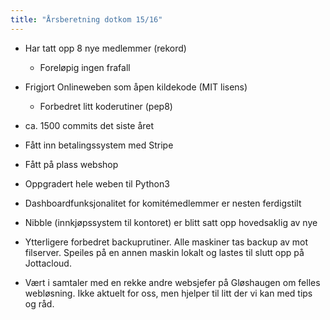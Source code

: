 ```yaml
---
title: "Årsberetning dotkom 15/16"
---
```


- Har tatt opp 8 nye medlemmer (rekord)
    - Foreløpig ingen frafall

- Frigjort Onlineweben som åpen kildekode (MIT lisens)
    - Forbedret litt koderutiner (pep8)
- ca. 1500 commits det siste året
- Fått inn betalingssystem med Stripe
- Fått på plass webshop
- Oppgradert hele weben til Python3
- Dashboardfunksjonalitet for komitémedlemmer er nesten ferdigstilt

- Nibble (innkjøpssystem til kontoret) er blitt satt opp hovedsaklig av nye

- Ytterligere forbedret backuprutiner. Alle maskiner tas backup av mot filserver. Speiles på en annen maskin lokalt og lastes til slutt opp på Jottacloud. 

- Vært i samtaler med en rekke andre websjefer på Gløshaugen om felles webløsning. Ikke aktuelt for oss, men hjelper til litt der vi kan med tips og råd.